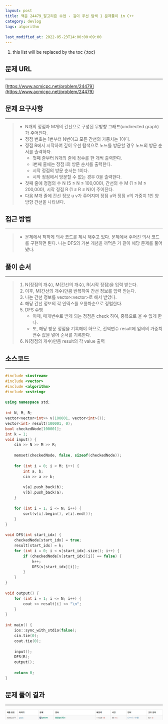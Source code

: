 ```yaml
---
layout: post
title: 백준 24479_알고리즘 수업 - 깊이 우선 탐색 1 문제풀이 in C++
category: devlog
tags: algorithm

last_modified_at: 2022-05-23T14:00:00+09:00
---
```


1. this list will be replaced by the toc
{:toc}

## 문제 URL
---
[https://www.acmicpc.net/problem/24479](https://www.acmicpc.net/problem/24479)

## 문제 요구사항
---
> + N개의 정점과 M개의 간선으로 구성된 무방향 그래프(undirected graph)가 주어진다.
> + 정점 번호는 1번부터 N번이고 모든 간선의 가중치는 1이다. 
> + 정점 R에서 시작하여 깊이 우선 탐색으로 노드를 방문할 경우 노드의 방문 순서를 출력하자.
>     + 첫째 줄부터 N개의 줄에 정수를 한 개씩 출력한다.
>     + i번째 줄에는 정점 i의 방문 순서를 출력한다.
>     + 시작 정점의 방문 순서는 1이다.
>     + 시작 정점에서 방문할 수 없는 경우 0을 출력한다.
> + 첫째 줄에 정점의 수 N (5 ≤ N ≤ 100,000), 간선의 수 M (1 ≤ M ≤ 200,000), 시작 정점 R (1 ≤ R ≤ N)이 주어진다.
> + 다음 M개 줄에 간선 정보 u v가 주어지며 정점 u와 정점 v의 가중치 1인 양방향 간선을 나타낸다. 

## 접근 방법
---
> + 문제에서 착하게 의사 코드를 제시 해주고 있다. 문제에서 주어진 의사 코드를 구현하면 된다. 나는 DFS의 기본 개념을 까먹은 거 같아 해당 문제를 풀어봤다.

## 풀이 순서
---
> 1. N(정점의 개수), M(간선의 개수), R(시작 정점)을 입력 받는다.
> 2. 이후, M(간선의 개수)만큼 반복하여 간선 정보를 입력 받는다.
> 3. 나는 간선 정보를 vector<vector<int>>로 해서 받았다.
> 4. 해당 간선 정보의 각 인덱스를 오름차순으로 정렬한다.
> 5. DFS 수행
>     + 이때, 매개변수로 받게 되는 정점은 check 하여, 중복으로 올 수 없게 한다.
>     + 또, 해당 방문 정점을 기록해야 하므로, 전역변수 result에 임의의 가중치 변수 값을 넣어 순서를 기록한다.
> 7. N(정점의 개수)만큼 result의 각 value 출력

## 소스코드
---
~~~c++
#include <iostream>
#include <vector>
#include <algorithm>
#include <cstring>

using namespace std;

int N, M, R;
vector<vector<int>> v(100001, vector<int>());
vector<int> result(100001, 0);
bool checkedNode[100001];
int k = 1;
void input() {
	cin >> N >> M >> R;

	memset(checkedNode, false, sizeof(checkedNode));

	for (int i = 0; i < M; i++) {
		int a, b;
		cin >> a >> b;

		v[a].push_back(b);
		v[b].push_back(a);
	}

	for (int i = 1; i <= N; i++) {
		sort(v[i].begin(), v[i].end());
	}
}

void DFS(int start_idx) {
	checkedNode[start_idx] = true;
	result[start_idx] = k;
	for (int i = 0; i < v[start_idx].size(); i++) {
		if (checkedNode[v[start_idx][i]] == false) {
			k++;
			DFS(v[start_idx][i]);
		}
	}
}

void output() {
	for (int i = 1; i <= N; i++) {
		cout << result[i] << "\n";
	}
}

int main() {
	ios::sync_with_stdio(false);
	cin.tie(0);
	cout.tie(0);

	input();
	DFS(R);
	output();

	return 0;
} 
~~~

## 문제 풀이 결과
---
<img src="/assets/img/post-img/algorithm/2022-05-23-boj-DFS1/result.jpg">
